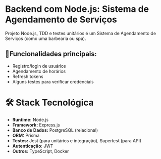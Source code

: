 # Backend com Node.js: Sistema de Agendamento de Serviços

Projeto Node.js, TDD e testes unitários é um Sistema de Agendamento de Serviços (como uma barbearia ou spa).

## 📌Funcionalidades principais:

- Registro/login de usuários
- Agendamento de horários
- Refresh tokens
- Alguns testes para verificar credenciais

# 🛠️ Stack Tecnológica

- **Runtime:** Node.js
- **Framework:** Express.js
- **Banco de Dados:** PostgreSQL (relacional)
- **ORM:** Prisma
- **Testes:** Jest (para unitários e integração), Supertest (para API)
- **Autenticação:** JWT
- **Outros:** TypeScript, Docker
